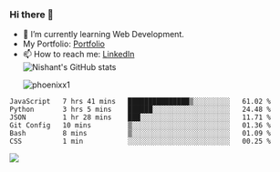 ### Hi there 👋

<!--
**phoenixx1/phoenixx1** is a ✨ _special_ ✨ repository because its `README.md` (this file) appears on your GitHub profile.

Here are some ideas to get you started:

- 🔭 I’m currently working on ...
- 🌱 I’m currently learning ...
- 👯 I’m looking to collaborate on ...
- 🤔 I’m looking for help with ...
- 💬 Ask me about ...
- 📫 How to reach me: ...
- 😄 Pronouns: ...
- ⚡ Fun fact: ...
-->
- 🌱 I’m currently learning Web Development.
- My Portfolio: [Portfolio](https://phoenixx1.github.io/)
- 📫 How to reach me: [LinkedIn](https://www.linkedin.com/in/nishant-saxena-2609/)  
![Nishant's GitHub stats](https://github-readme-stats.vercel.app/api?username=phoenixx1&count_private=true)<p><img align="center" src="https://github-readme-streak-stats.herokuapp.com/?user=phoenixx1&" alt="phoenixx1" /></p>  
<!--START_SECTION:waka-->

```text
JavaScript   7 hrs 41 mins   ███████████████▒░░░░░░░░░   61.02 %
Python       3 hrs 5 mins    ██████░░░░░░░░░░░░░░░░░░░   24.48 %
JSON         1 hr 28 mins    ███░░░░░░░░░░░░░░░░░░░░░░   11.71 %
Git Config   10 mins         ▒░░░░░░░░░░░░░░░░░░░░░░░░   01.36 %
Bash         8 mins          ▒░░░░░░░░░░░░░░░░░░░░░░░░   01.09 %
CSS          1 min           ░░░░░░░░░░░░░░░░░░░░░░░░░   00.25 %
```

<!--END_SECTION:waka-->

![](https://komarev.com/ghpvc/?username=phoenixx1&style=plastic)

<!-- ![Visitor Count](https://profile-counter.glitch.me/phoenixx1/count.svg) -->

